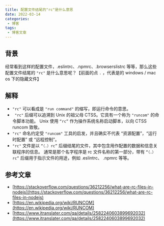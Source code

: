 ```yaml
---
title: 配置文件结尾的"rc"是什么意思
date: 2022-03-14
categories:
 - 博客
tags:
 - 博客文章
---
```


<!-- more -->



## 背景

经常看到这样的配置文件，.eslintrc、.npmrc、.browserslistrc 等等，那么这些配置文件结尾的 `"rc"` 是什么意思呢？【前面的点 `.` ，代表是的 windows / mac os 下的隐藏文件】



## 解释

- `"rc"` 可以看成是 `"run command"` 的缩写，即运行命令的意思。
- ` "rc"` 后缀可以追溯到 Unix 的祖父母 CTSS。它具有一个称为 `"runcom"` 的命令脚本功能。 Unix 使用 `“rc”` 作为操作系统名称启动脚本，以向 CTSS runcom 致敬。
- `"rc"` 命名约定受 `"runcom"` 工具的启发，并且确实不代表 “资源配置”，“运行时配置” 或 “远程控制”。
- `"rc"` 文件是以 `“（.）rc”` 后缀结尾的文件，其中包含用作配置的数据和信息关联程序的信息。 通常是那个名字程序是 rc 文件名称的第一部分，带有 `“（.）rc”`  后缀用于指示文件的用途，例如 .eslintrc、 .npmrc 等等。



## 参考文章

- [https://stackoverflow.com/questions/36212256/what-are-rc-files-in-nodejs](https://stackoverflow.com/questions/36212256/what-are-rc-files-in-nodejs)
- [https://en.wikipedia.org/wiki/RUNCOM](https://en.wikipedia.org/wiki/RUNCOM)
- [https://www.itranslater.com/qa/details/2582240603899692032](https://www.itranslater.com/qa/details/2582240603899692032)

